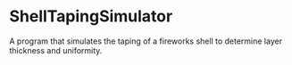 # ShellTapingSimulator
A program that simulates the taping of a fireworks shell to determine layer thickness and uniformity.
